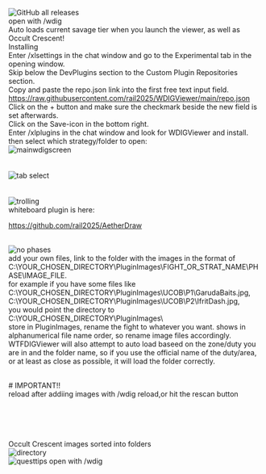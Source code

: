 ![GitHub all releases](https://img.shields.io/github/downloads/rail2025/WDIGViewer/total?color=brightgreen) <br>
open with /wdig  <br>
Auto loads current savage tier when you launch the viewer, as well as Occult Crescent!<br>
Installing <br>
Enter /xlsettings in the chat window and go to the Experimental tab in the opening window.  <br>
Skip below the DevPlugins section to the Custom Plugin Repositories section. <br>
Copy and paste the repo.json link into the first free text input field. <br>
https://raw.githubusercontent.com/rail2025/WDIGViewer/main/repo.json <br>
Click on the + button and make sure the checkmark beside the new field is set afterwards. <br>
Click on the Save-icon in the bottom right. <br>
Enter /xlplugins in the chat window and look for WDIGViewer and install. <br>
then select which strategy/folder to open:<br>
![mainwdigscreen](https://github.com/user-attachments/assets/bdd4ee7b-3be2-4e75-938b-535c8664d937)<br>
<br>
<br>
![tab select](https://github.com/user-attachments/assets/095b7bcb-d0e0-4ccc-afa0-4025001ed8f6)<br>
 <br>
  <br>
![trolling](https://github.com/user-attachments/assets/3fdb0715-97fc-4eaf-891a-8698166e7892)
 <br>
 whiteboard plugin is here:<br>

 https://github.com/rail2025/AetherDraw <br>
  <br>



![no phases](https://github.com/user-attachments/assets/71f87b25-0793-4838-924c-b03a7b4907f6)<br>
add your own files, link to the folder with the images in the format of <br>
C:\YOUR_CHOSEN_DIRECTORY\PluginImages\FIGHT_OR_STRAT_NAME\PHASE\IMAGE_FILE. <br>
for example if you have some files like <br>
C:\YOUR_CHOSEN_DIRECTORY\PluginImages\UCOB\P1\GarudaBaits.jpg, C:\YOUR_CHOSEN_DIRECTORY\PluginImages\UCOB\P2\IfritDash.jpg, <br>
you would point the directory to C:\YOUR_CHOSEN_DIRECTORY\PluginImages\ <br>
store in PluginImages, rename the fight to whatever you want. shows in alphanumerical file name order, so rename image files accordingly.<br>
WTFDIGViewer will also attempt to auto load baseed on the zone/duty you are in and the folder name, so if you use the official name of the duty/area, or at least as close as possible, it will load the folder correctly.

<br># IMPORTANT!!
<br>
reload after addiing images with /wdig reload,or hit the rescan button <br>
<br>
<br>
<br>
<br>

<bold>Occult Crescent images sorted into folders</bold> <br>
![directory](https://github.com/user-attachments/assets/fa5dcc8d-839b-4195-ab0c-5bfb340d3b5c)<br>
![questtips](https://github.com/user-attachments/assets/f5b273d6-ac2e-400a-ae5e-738d8f35a691)
open with /wdig  <br>


